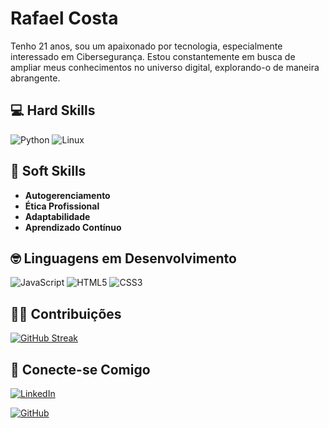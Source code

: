 # Rafael Costa

Tenho 21 anos, sou um apaixonado por tecnologia, especialmente interessado em Cibersegurança. Estou constantemente em busca de ampliar meus conhecimentos no universo digital, explorando-o de maneira abrangente.


## 💻 **Hard Skills**
![Python](https://img.shields.io/badge/python-3670A0?style=for-the-badge&logo=python&logoColor=ffdd54) ![Linux](https://img.shields.io/badge/Linux-000?style=for-the-badge&logo=linux&logoColor=FCC624)  

## 🧠 **Soft Skills**

- **Autogerenciamento** 
- **Ética Profissional**
- **Adaptabilidade**
- **Aprendizado Contínuo**

## 🤓 **Linguagens em Desenvolvimento**

![JavaScript](https://img.shields.io/badge/JavaScript-F7DF1E?style=for-the-badge&logo=javascript&logoColor=black)  ![HTML5](https://img.shields.io/badge/HTML5-E34F26?style=for-the-badge&logo=html5&logoColor=white)  ![CSS3](https://img.shields.io/badge/CSS3-1572B6?style=for-the-badge&logo=css3&logoColor=white)

## **🧑‍💻 Contribuições** 

[![GitHub Streak](https://streak-stats.demolab.com/?user=RafaelCF02&theme=bear&background=000&border=30A3DC&dates=FFF)](https://git.io/streak-stats)

## **🔗 Conecte-se Comigo**
[![LinkedIn](https://img.shields.io/badge/LinkedIn-0077B5?style=for-the-badge&logo=linkedin&logoColor=white)](www.linkedin.com/in/rafael-costa-6b37ba200)

[![GitHub](https://img.shields.io/badge/GitHub-100000?style=for-the-badge&logo=github&logoColor=white)](https://github.com/RafaelCF02)